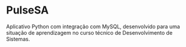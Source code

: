 # PulseSA
Aplicativo Python com integração com MySQL, desenvolvido para uma situação de aprendizagem no curso técnico de Desenvolvimento de Sistemas. 
